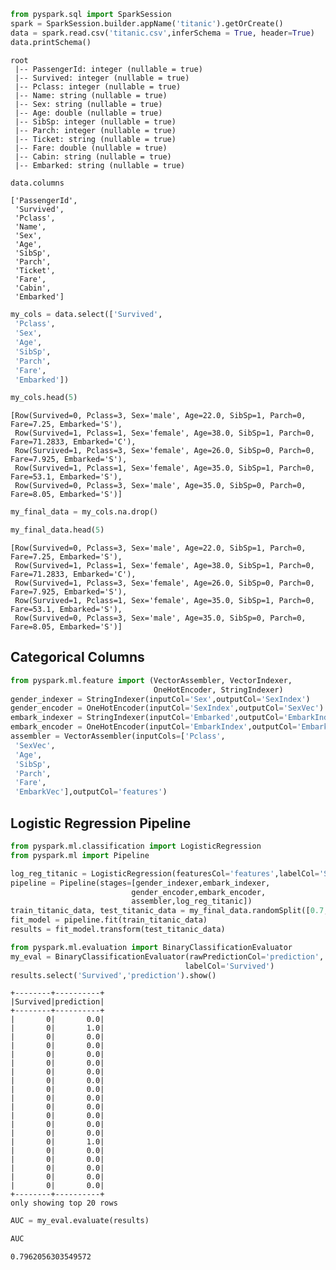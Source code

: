 

```python
from pyspark.sql import SparkSession
spark = SparkSession.builder.appName('titanic').getOrCreate()
data = spark.read.csv('titanic.csv',inferSchema = True, header=True)
data.printSchema()
```

    root
     |-- PassengerId: integer (nullable = true)
     |-- Survived: integer (nullable = true)
     |-- Pclass: integer (nullable = true)
     |-- Name: string (nullable = true)
     |-- Sex: string (nullable = true)
     |-- Age: double (nullable = true)
     |-- SibSp: integer (nullable = true)
     |-- Parch: integer (nullable = true)
     |-- Ticket: string (nullable = true)
     |-- Fare: double (nullable = true)
     |-- Cabin: string (nullable = true)
     |-- Embarked: string (nullable = true)
    



```python
data.columns
```




    ['PassengerId',
     'Survived',
     'Pclass',
     'Name',
     'Sex',
     'Age',
     'SibSp',
     'Parch',
     'Ticket',
     'Fare',
     'Cabin',
     'Embarked']




```python
my_cols = data.select(['Survived',
 'Pclass',
 'Sex',
 'Age',
 'SibSp',
 'Parch',
 'Fare',
 'Embarked'])
```


```python
my_cols.head(5)
```




    [Row(Survived=0, Pclass=3, Sex='male', Age=22.0, SibSp=1, Parch=0, Fare=7.25, Embarked='S'),
     Row(Survived=1, Pclass=1, Sex='female', Age=38.0, SibSp=1, Parch=0, Fare=71.2833, Embarked='C'),
     Row(Survived=1, Pclass=3, Sex='female', Age=26.0, SibSp=0, Parch=0, Fare=7.925, Embarked='S'),
     Row(Survived=1, Pclass=1, Sex='female', Age=35.0, SibSp=1, Parch=0, Fare=53.1, Embarked='S'),
     Row(Survived=0, Pclass=3, Sex='male', Age=35.0, SibSp=0, Parch=0, Fare=8.05, Embarked='S')]




```python
my_final_data = my_cols.na.drop()
```


```python
my_final_data.head(5)
```




    [Row(Survived=0, Pclass=3, Sex='male', Age=22.0, SibSp=1, Parch=0, Fare=7.25, Embarked='S'),
     Row(Survived=1, Pclass=1, Sex='female', Age=38.0, SibSp=1, Parch=0, Fare=71.2833, Embarked='C'),
     Row(Survived=1, Pclass=3, Sex='female', Age=26.0, SibSp=0, Parch=0, Fare=7.925, Embarked='S'),
     Row(Survived=1, Pclass=1, Sex='female', Age=35.0, SibSp=1, Parch=0, Fare=53.1, Embarked='S'),
     Row(Survived=0, Pclass=3, Sex='male', Age=35.0, SibSp=0, Parch=0, Fare=8.05, Embarked='S')]



## Categorical Columns


```python
from pyspark.ml.feature import (VectorAssembler, VectorIndexer, 
                                OneHotEncoder, StringIndexer)
gender_indexer = StringIndexer(inputCol='Sex',outputCol='SexIndex')
gender_encoder = OneHotEncoder(inputCol='SexIndex',outputCol='SexVec')
embark_indexer = StringIndexer(inputCol='Embarked',outputCol='EmbarkIndex')
embark_encoder = OneHotEncoder(inputCol='EmbarkIndex',outputCol='EmbarkVec')
assembler = VectorAssembler(inputCols=['Pclass',
 'SexVec',
 'Age',
 'SibSp',
 'Parch',
 'Fare',
 'EmbarkVec'],outputCol='features')
```

## Logistic Regression Pipeline


```python
from pyspark.ml.classification import LogisticRegression
from pyspark.ml import Pipeline

log_reg_titanic = LogisticRegression(featuresCol='features',labelCol='Survived')
pipeline = Pipeline(stages=[gender_indexer,embark_indexer,
                           gender_encoder,embark_encoder,
                           assembler,log_reg_titanic])
train_titanic_data, test_titanic_data = my_final_data.randomSplit([0.7,.3])
fit_model = pipeline.fit(train_titanic_data)
results = fit_model.transform(test_titanic_data)
```


```python
from pyspark.ml.evaluation import BinaryClassificationEvaluator
my_eval = BinaryClassificationEvaluator(rawPredictionCol='prediction',
                                       labelCol='Survived')
results.select('Survived','prediction').show()
```

    +--------+----------+
    |Survived|prediction|
    +--------+----------+
    |       0|       0.0|
    |       0|       1.0|
    |       0|       0.0|
    |       0|       0.0|
    |       0|       0.0|
    |       0|       0.0|
    |       0|       0.0|
    |       0|       0.0|
    |       0|       0.0|
    |       0|       0.0|
    |       0|       0.0|
    |       0|       0.0|
    |       0|       0.0|
    |       0|       0.0|
    |       0|       1.0|
    |       0|       0.0|
    |       0|       0.0|
    |       0|       0.0|
    |       0|       0.0|
    |       0|       0.0|
    +--------+----------+
    only showing top 20 rows
    



```python
AUC = my_eval.evaluate(results)
```


```python
AUC
```




    0.7962056303549572




```python

```
